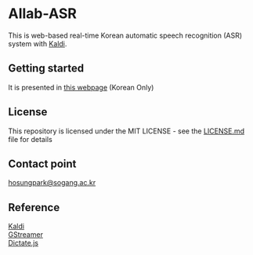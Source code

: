 # AIlab-ASR

This is web-based real-time Korean automatic speech recognition (ASR) system with [Kaldi](https://github.com/kaldi-asr/kaldi).

## Getting started


It is presented in [this webpage](https://indra622.github.io/ailab-asr/demos/demo.html) (Korean Only)


## License

This repository is licensed under the MIT LICENSE - see the [LICENSE.md](https://github.com/indra622/ailab-asr/blob/main/LICENSE.md) file for details

## Contact point
hosungpark@sogang.ac.kr

## Reference

[Kaldi](https://github.com/kaldi-asr/kaldi)  
[GStreamer](https://github.com/alumae/kaldi-gstreamer-server)  
[Dictate.js](https://kaljurand.github.io/dictate.js)


